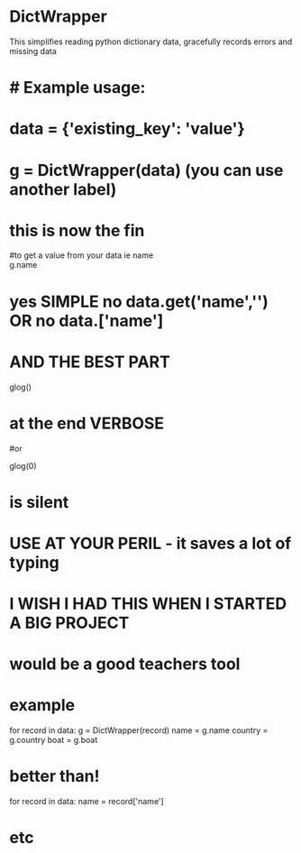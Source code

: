 # DictWrapper
This simplifies reading python dictionary data, gracefully records errors and missing data


# # Example usage:
# data = {'existing_key': 'value'}
# g = DictWrapper(data) (you can use another label)

# this is now the fin

#to get a value from your data ie name  
g.name
# yes SIMPLE       no data.get('name','')  OR  no data.['name']

# AND THE BEST PART

glog() 

# at the end VERBOSE
#or 

glog(0) 

# is silent

# USE AT YOUR PERIL - it saves a lot of typing 
# I WISH I HAD THIS WHEN I STARTED A BIG PROJECT
# would be a good teachers tool

# example

for record in data:
  g = DictWrapper(record)
  name = g.name
  country = g.country
  boat = g.boat

# better than!

for record in data:
  name = record['name']
# etc

  
